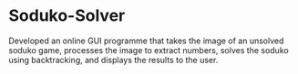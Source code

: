 # Soduko-Solver
Developed an online GUI programme that takes the image of an unsolved soduko game, processes the image to extract numbers, solves the soduko using backtracking, and displays the results to the user.
